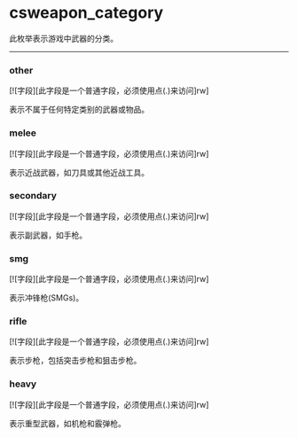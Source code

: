 # csweapon_category

此枚举表示游戏中武器的分类。

_________________

### other

[![字段][此字段是一个普通字段，必须使用点(.)来访问]rw]

表示不属于任何特定类别的武器或物品。

### melee

[![字段][此字段是一个普通字段，必须使用点(.)来访问]rw]

表示近战武器，如刀具或其他近战工具。

### secondary

[![字段][此字段是一个普通字段，必须使用点(.)来访问]rw]

表示副武器，如手枪。

### smg

[![字段][此字段是一个普通字段，必须使用点(.)来访问]rw]

表示冲锋枪(SMGs)。

### rifle

[![字段][此字段是一个普通字段，必须使用点(.)来访问]rw]

表示步枪，包括突击步枪和狙击步枪。

### heavy

[![字段][此字段是一个普通字段，必须使用点(.)来访问]rw]

表示重型武器，如机枪和霰弹枪。